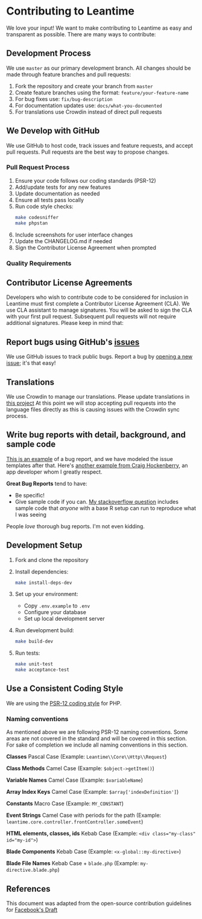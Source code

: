# Contributing to Leantime
We love your input! We want to make contributing to Leantime as easy and transparent as possible. There are many ways to contribute:


## Development Process

We use `master` as our primary development branch. All changes should be made through feature branches and pull requests:

1. Fork the repository and create your branch from `master`
2. Create feature branches using the format: `feature/your-feature-name`
3. For bug fixes use: `fix/bug-description`
4. For documentation updates use: `docs/what-you-documented`
5. For translations use Crowdin instead of direct pull requests

## We Develop with GitHub
We use GitHub to host code, track issues and feature requests, and accept pull requests. Pull requests are the best way to propose changes.

### Pull Request Process

1. Ensure your code follows our coding standards (PSR-12)
2. Add/update tests for any new features
3. Update documentation as needed
4. Ensure all tests pass locally
5. Run code style checks:
   ```bash
   make codesniffer
   make phpstan
   ```
6. Include screenshots for user interface changes
7. Update the CHANGELOG.md if needed
8. Sign the Contributor License Agreement when prompted

### Quality Requirements


## Contributor License Agreements
Developers who wish to contribute code to be considered for inclusion in Leantime must first complete a Contributor License Agreement (CLA).
We use CLA assistant to manage signatures. You will be asked to sign the CLA with your first pull request. Subsequent pull requests will not require additional signatures. Please keep in mind that:

## Report bugs using GitHub's [issues](https://github.com/Leantime/leantime/issues)
We use GitHub issues to track public bugs. Report a bug by [opening a new issue](https://github.com/Leantime/leantime/issues); it's that easy!

## Translations
We use Crowdin to manage our translations. Please update translations in [this project](https://crowdin.com/project/leantime)
At this point we will stop accepting pull requests into the language files directly as this is causing issues with the Crowdin sync process. 

## Write bug reports with detail, background, and sample code
[This is an example](http://stackoverflow.com/q/12488905/180626) of a bug report, and we have modeled the issue templates after that. Here's [another example from Craig Hockenberry](http://www.openradar.me/11905408), an app developer whom I greatly respect.

**Great Bug Reports** tend to have:

  - Be specific!
  - Give sample code if you can. [My stackoverflow question](http://stackoverflow.com/q/12488905/180626) includes sample code that *anyone* with a base R setup can run to reproduce what I was seeing

People *love* thorough bug reports. I'm not even kidding.

## Development Setup

1. Fork and clone the repository
2. Install dependencies:
   ```bash
   make install-deps-dev
   ```
3. Set up your environment:
   - Copy `.env.example` to `.env`
   - Configure your database
   - Set up local development server

4. Run development build:
   ```bash
   make build-dev
   ```

5. Run tests:
   ```bash
   make unit-test
   make acceptance-test
   ```

## Use a Consistent Coding Style
We are using the [PSR-12 coding style](https://www.php-fig.org/psr/psr-12/) for PHP. 

### Naming conventions

As mentioned above we are following PSR-12 naming conventions. Some areas are not covered in the standard and will be covered in this section. For sake of completion we include all naming conventions in this section.

**Classes**
Pascal Case (Example: `Leantime\\Core\\Http\\Request`)

**Class Methods**
Camel Case (Example: `$object->getItem()`)

**Variable Names**
Camel Case (Example: `$variableName`)

**Array Index Keys**
Camel Case (Example: `$array['indexDefinition']`)

**Constants**
Macro Case (Example: `MY_CONSTANT`)

**Event Strings**
Camel Case with periods for the path (Example: `leantime.core.controller.frontController.someEvent`)

**HTML elements, classes, ids**
Kebab Case (Example: `<div class="my-class" id="my-id">`)

**Blade Components**
Kebab Case (Example: `<x-global::my-directive>`)

**Blade File Names**
Kebab Case + `blade.php` (Example: `my-directive.blade.php`)

## References
This document was adapted from the open-source contribution guidelines for [Facebook's Draft](https://github.com/facebookarchive/draft-js/blob/5dd99d327066f5f0b30b95ab95770822cff1ac65/CONTRIBUTING.md)
